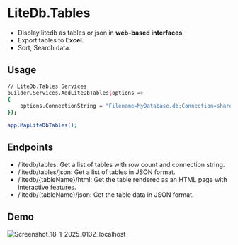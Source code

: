 # LiteDb.Tables
- Display litedb as tables or json in **web-based interfaces**.
- Export tables to **Excel**.
- Sort, Search data.

## Usage

```bash
// LiteDb.Tables Services
builder.Services.AddLiteDbTables(options =>
{
    options.ConnectionString = "Filename=MyDatabase.db;Connection=shared;";
});

```

```bash
app.MapLiteDbTables();
```

## Endpoints

- /litedb/tables: Get a list of tables with row count and connection string.
- /litedb/tables/json: Get a list of tables in JSON format.
- /litedb/{tableName}/html: Get the table rendered as an HTML page with interactive features.
- /litedb/{tableName}/json: Get the table data in JSON format.

## Demo

![Screenshot_18-1-2025_0132_localhost](https://github.com/user-attachments/assets/e6ad9b9d-13ec-4e6d-be02-16ce69440589)
